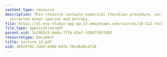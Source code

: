 ```yaml
---
content_type: resource
description: This resource contains numerical iteration procedure, corrected temperature,
  corrected minor species and entropy.
file: https://ol-ocw-studio-app-qa.s3.amazonaws.com/courses/16-512-rocket-propulsion-fall-2005/3b97d7822a9de56b6d7a78cdb30cef28_lecture_13.pdf
file_type: application/pdf
parent_uid: 1a7892c5-8e6a-7f7b-d3ef-33897f01fd93
resourcetype: Document
title: lecture_13.pdf
uid: 3b97d782-2a9d-e56b-6d7a-78cdb30cef28
---
```


